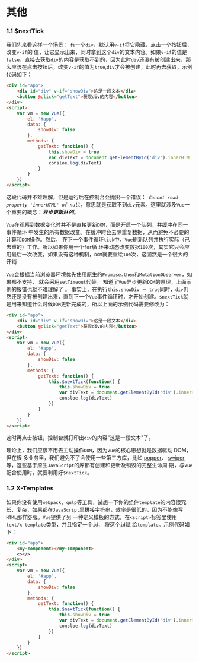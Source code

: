 # 其他

### 1.1 $nextTick 

我们先来看这样一个场景： 有一个` div `，默认用` v-if `将它隐藏，点击一个按钮后，改变` v-if `的 值，让它显示出来，同时拿到这个` div `的文本内容。如果` v-if `的值是` false `，直接去获取` div `的内容是获取不到的，因为此时` div `还没有被创建出来，那么应该在点击按钮后，改变` v-if `的值为` true `,` div `才会被创建，此时再去获取，示例代码如下：
```html
<div id="app">
    <div id="div" v-if="showDiv">这是一段文本</div>
    <button @click="getText">获取div的内容</button>
</div>
<script>
    var vm = new Vue({
        el: '#app',
        data: {
            showDiv: false
        },
        methods: {
            getText: function() {
                this.showDiv = true
                var divText = document.getElementById('div').innerHTML
                consloe.log(divText)
            }
        }
    })
</script>
```

这段代码并不难理解，但是运行后在控制台会抛出一个错误：*` Cannot read property 'innerHTML' of null`*，意思就是获取不到` div `元素。这里就涉及` Vue `一个重要的概念：***异步更新队列***。 

` Vue `在观察到数据变化时并不是直接更新` DOM `，而是开启一个队列，并缓冲在同一事件循环 中发生的所有数据改变。在缓冲时会去除重复数据，从而避免不必要的计算和` DOM `操作。然后， 在下一个事件循环` tick `中，` Vue `刷新队列井执行实际（己去重的）工作。所以如果你用一个` for `循 环来动态改变数据` 100 `次，其实它只会应用最后一次改变，如果没有这种机制，` DOM `就要重绘` 100 `次，这固然是一个很大的开销

` Vue `会根据当前浏览器环境优先使用原生的` Promise.then `和` MutationObserver `，如果都不支持， 就会采用` setTimeout `代替。 知道了` Vue `异步更新` DOM `的原理，上面示例的报错也就不难理解了 。 事实上，在执行` this.showDiv ＝ true `同时，` div `仍然还是没有被创建出来，直到下一个` Vue `事件循环时，才开始创建。` $nextTick `就是用来知道什么时候` DOM `更新完成的，所以上面的示例代码需要修改为：
```html
<div id="app">
    <div id="div" v-if="showDiv">这是一段文本</div>
    <button @click="getText">获取div的内容</button>
</div>
<script>
    var vm = new Vue({
        el: '#app',
        data: {
            showDiv: false
        },
        methods: {
            getText: function() {
                this.$nextTick(function() {
                    this.showDiv = true
                    var divText = document.getElementById('div').innerHTML
                    consloe.log(divText)
                })
            }
        }
    })
</script>
```
这时再点击按钮，控制台就打印出` div `的内容"这是一段文本"了。 

理论上，我们应该不用去主动操作` DOM `，因为` Vue `的核心思想就是数据驱动 DOM，但在很 多业务里，我们避免不了会使用一些第三方库，比如 [popper](https://popper.js.org/)、 [swiper](http://idangero.us/swiper/) 等，这些基于原生` JavaScript `的库都有创建和更新及销毁的完整生命周 期，与` Vue `配合使用时，就要利用好` $nextTick `。

### 1.2 X-Templates

如果你没有使用` webpack `、` gulp `等工具，试想一下你的组件` template `的内容很冗长、复杂，如果都在` JavaScript `里拼接字符串，效率是很低的，因为不能像写` HTML `那样舒服。` Vue `提供了另 一种定义模板的方式，在` <script> `标签里使用` text/x-template `类型，井且指定一个` id `， 将这个` id `赋 给` template `。示例代码如下：
```html
<div id="app">
    <my-component></my-component>
    <></>
</div>
<script>
    var vm = new Vue({
        el: '#app',
        data: {
            showDiv: false
        },
        methods: {
            getText: function() {
                this.$nextTick(function() {
                    this.showDiv = true
                    var divText = document.getElementById('div').innerHTML
                    consloe.log(divText)
                })
            }
        }
    })
</script>
```